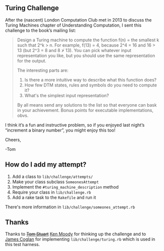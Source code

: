## Turing Challenge

After the (nascent) London Computation Club met in 2013 to discuss the Turing
Machines chapter of Understanding Computation, I sent this challenge to the
book’s mailing list:

> Design a Turing machine to compute the function f(n) = the smallest k such
that 2^k > n. For example, f(13) = 4, because 2^4 = 16 and 16 > 13 (but 2^3 = 8
and 8 ≯ 13). You can pick whatever input representation you like, but you should
use the same representation for the output.
>
> The interesting parts are:
>
> 1. Is there a more intuitive way to describe what this function does?
> 2. How few DTM states, rules and symbols do you need to compute it?
> 3. What's the simplest input representation?
>
> By all means send any solutions to the list so that everyone can bask in your
achievement. Bonus points for executable implementations, obvs.

I think it’s a fun and instructive problem, so if you enjoyed last night’s
“increment a binary number”, you might enjoy this too!

Cheers,

-Tom

## How do I add my attempt?

1. Add a class to `lib/challenge/attempts/`
2. Make your class subclass `SomeonesAttempt`
3. Implement the `#turing_machine_description` method
4. Require your class in `lib/challenge.rb`
5. Add a rake task to the `Rakefile` and run it

There's more information in `lib/challenge/someones_attempt.rb`

## Thanks

Thanks to ~~[Tom Stuart](https://twitter.com/tomstuart)~~ [Ken Moody](http://www.cl.cam.ac.uk/teaching/0708/CompTheory/Tm-ex1.pdf) for thinking up the
challenge and to [James Coglan](https://twitter.com/mountain_ghosts) for
implementing `lib/challenge/turing.rb` which is used in this test harness.
